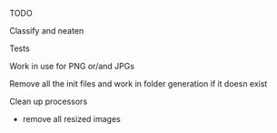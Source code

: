 TODO

Classify and neaten

Tests

Work in use for PNG or/and JPGs

Remove all the init files and work in folder generation if it doesn exist

Clean up processors

- remove all resized images
